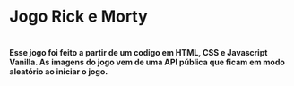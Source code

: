 <h1> Jogo Rick e Morty <h1>
<h4>Esse jogo foi feito a partir de um codigo em HTML, CSS e Javascript Vanilla. As imagens do jogo vem de uma API pública que ficam em modo aleatório ao iniciar o jogo.<h4>

​    

    
    

